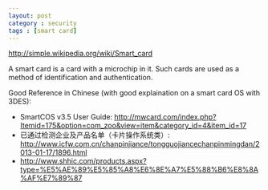 ```yaml
---
layout: post
category : security
tags : [smart card]
---
```


http://simple.wikipedia.org/wiki/Smart_card

A smart card is a card with a microchip in it. Such cards are used as a method of identification and authentication.

Good Reference in Chinese (with good explaination on a smart card OS with 3DES):

- SmartCOS v3.5 User Guide: http://mwcard.com/index.php?Itemid=175&option=com_zoo&view=item&category_id=4&item_id=17
- 已通过检测企业及产品名单（卡片操作系统类）: http://www.icfw.com.cn/chanpinjiance/tongguojiancechanpinmingdan/2013-01-17/1896.html
- http://www.shhic.com/products.aspx?type=%E5%AE%89%E5%85%A8%E6%8E%A7%E5%88%B6%E8%8A%AF%E7%89%87
